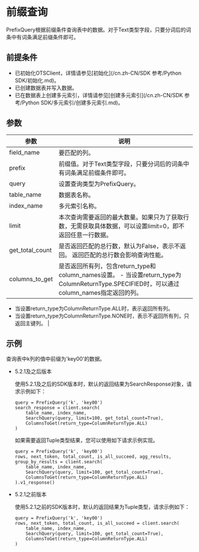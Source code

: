 # 前缀查询

PrefixQuery根据前缀条件查询表中的数据。对于Text类型字段，只要分词后的词条中有词条满足前缀条件即可。

## 前提条件

-   已初始化OTSClient，详情请参见[初始化](/cn.zh-CN/SDK 参考/Python SDK/初始化.md)。
-   已创建数据表并写入数据。
-   已在数据表上创建多元索引，详情请参见[创建多元索引](/cn.zh-CN/SDK 参考/Python SDK/多元索引/创建多元索引.md)。

## 参数

|参数|说明|
|--|--|
|field\_name|要匹配的列。|
|prefix|前缀值。对于Text类型字段，只要分词后的词条中有词条满足前缀条件即可。 |
|query|设置查询类型为PrefixQuery。|
|table\_name|数据表名称。|
|index\_name|多元索引名称。|
|limit|本次查询需要返回的最大数量。如果只为了获取行数，无需获取具体数据，可以设置limit=0，即不返回任意一行数据。 |
|get\_total\_count|是否返回匹配的总行数，默认为False，表示不返回。 返回匹配的总行数会影响查询性能。 |
|columns\_to\_get|是否返回所有列，包含return\_type和column\_names设置。 -   当设置return\_type为ColumnReturnType.SPECIFIED时，可以通过column\_names指定返回的列。
-   当设置return\_type为ColumnReturnType.ALL时，表示返回所有列。
-   当设置return\_type为ColumnReturnType.NONE时，表示不返回所有列，只返回主键列。 |

## 示例

查询表中k列的值中前缀为'key00'的数据。

-   5.2.1及之后版本

    使用5.2.1及之后的SDK版本时，默认的返回结果为SearchResponse对象，请求示例如下：

    ```
    query = PrefixQuery('k', 'key00')
    search_response = client.search(
        table_name, index_name, 
        SearchQuery(query, limit=100, get_total_count=True), 
        ColumnsToGet(return_type=ColumnReturnType.ALL)
    )
    ```

    如果需要返回Tuple类型结果，您可以使用如下请求示例实现。

    ```
    query = PrefixQuery('k', 'key00')
    rows, next_token, total_count, is_all_succeed, agg_results, group_by_results = client.search(
        table_name, index_name, 
        SearchQuery(query, limit=100, get_total_count=True), 
        ColumnsToGet(return_type=ColumnReturnType.ALL)
    ).v1_response()
    ```

-   5.2.1之前版本

    使用5.2.1之前的SDK版本时，默认的返回结果为Tuple类型，请求示例如下：

    ```
    query = PrefixQuery('k', 'key00')
    rows, next_token, total_count, is_all_succeed = client.search(
        table_name, index_name, 
        SearchQuery(query, limit=100, get_total_count=True), 
        ColumnsToGet(return_type=ColumnReturnType.ALL)
    )
    ```


